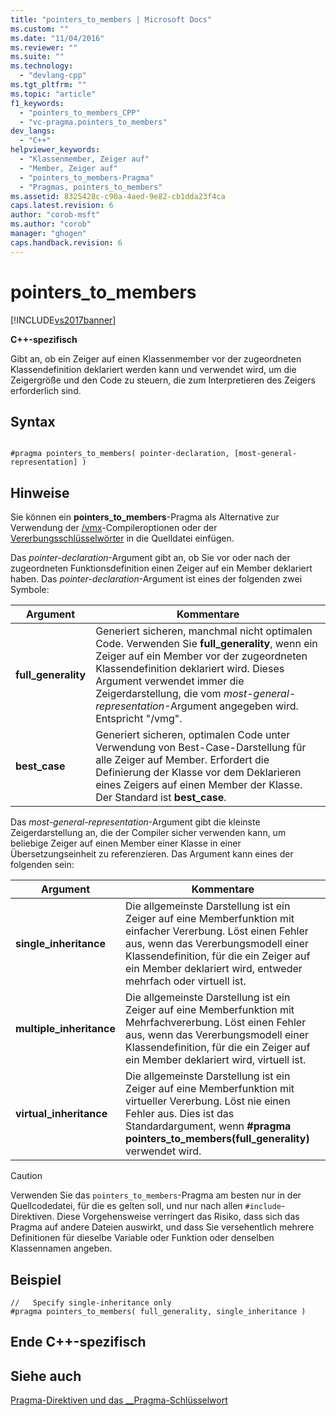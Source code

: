 ```yaml
---
title: "pointers_to_members | Microsoft Docs"
ms.custom: ""
ms.date: "11/04/2016"
ms.reviewer: ""
ms.suite: ""
ms.technology: 
  - "devlang-cpp"
ms.tgt_pltfrm: ""
ms.topic: "article"
f1_keywords: 
  - "pointers_to_members_CPP"
  - "vc-pragma.pointers_to_members"
dev_langs: 
  - "C++"
helpviewer_keywords: 
  - "Klassenmember, Zeiger auf"
  - "Member, Zeiger auf"
  - "pointers_to_members-Pragma"
  - "Pragmas, pointers_to_members"
ms.assetid: 8325428c-c90a-4aed-9e82-cb1dda23f4ca
caps.latest.revision: 6
author: "corob-msft"
ms.author: "corob"
manager: "ghogen"
caps.handback.revision: 6
---
```

# pointers_to_members
[!INCLUDE[vs2017banner](../assembler/inline/includes/vs2017banner.md)]

**C\+\+\-spezifisch**  
  
 Gibt an, ob ein Zeiger auf einen Klassenmember vor der zugeordneten Klassendefinition deklariert werden kann und verwendet wird, um die Zeigergröße und den Code zu steuern, die zum Interpretieren des Zeigers erforderlich sind.  
  
## Syntax  
  
```  
  
#pragma pointers_to_members( pointer-declaration, [most-general-representation] )  
```  
  
## Hinweise  
 Sie können ein **pointers\_to\_members**\-Pragma als Alternative zur Verwendung der [\/vmx](../build/reference/vmb-vmg-representation-method.md)\-Compileroptionen oder der [Vererbungsschlüsselwörter](../cpp/inheritance-keywords.md) in die Quelldatei einfügen.  
  
 Das *pointer\-declaration*\-Argument gibt an, ob Sie vor oder nach der zugeordneten Funktionsdefinition einen Zeiger auf ein Member deklariert haben.  Das *pointer\-declaration*\-Argument ist eines der folgenden zwei Symbole:  
  
|Argument|Kommentare|  
|--------------|----------------|  
|**full\_generality**|Generiert sicheren, manchmal nicht optimalen Code.  Verwenden Sie **full\_generality**, wenn ein Zeiger auf ein Member vor der zugeordneten Klassendefinition deklariert wird.  Dieses Argument verwendet immer die Zeigerdarstellung, die vom *most\-general\-representation*\-Argument angegeben wird.  Entspricht "\/vmg".|  
|**best\_case**|Generiert sicheren, optimalen Code unter Verwendung von Best\-Case\-Darstellung für alle Zeiger auf Member.  Erfordert die Definierung der Klasse vor dem Deklarieren eines Zeigers auf einen Member der Klasse.  Der Standard ist **best\_case**.|  
  
 Das *most\-general\-representation*\-Argument gibt die kleinste Zeigerdarstellung an, die der Compiler sicher verwenden kann, um beliebige Zeiger auf einen Member einer Klasse in einer Übersetzungseinheit zu referenzieren.  Das Argument kann eines der folgenden sein:  
  
|Argument|Kommentare|  
|--------------|----------------|  
|**single\_inheritance**|Die allgemeinste Darstellung ist ein Zeiger auf eine Memberfunktion mit einfacher Vererbung.  Löst einen Fehler aus, wenn das Vererbungsmodell einer Klassendefinition, für die ein Zeiger auf ein Member deklariert wird, entweder mehrfach oder virtuell ist.|  
|**multiple\_inheritance**|Die allgemeinste Darstellung ist ein Zeiger auf eine Memberfunktion mit Mehrfachvererbung.  Löst einen Fehler aus, wenn das Vererbungsmodell einer Klassendefinition, für die ein Zeiger auf ein Member deklariert wird, virtuell ist.|  
|**virtual\_inheritance**|Die allgemeinste Darstellung ist ein Zeiger auf eine Memberfunktion mit virtueller Vererbung.  Löst nie einen Fehler aus.  Dies ist das Standardargument, wenn **\#pragma pointers\_to\_members\(full\_generality\)** verwendet wird.|  
  
> [!CAUTION]
>  Verwenden Sie das `pointers_to_members`\-Pragma am besten nur in der Quellcodedatei, für die es gelten soll, und nur nach allen `#include`\-Direktiven.  Diese Vorgehensweise verringert das Risiko, dass sich das Pragma auf andere Dateien auswirkt, und dass Sie versehentlich mehrere Definitionen für dieselbe Variable oder Funktion oder denselben Klassennamen angeben.  
  
## Beispiel  
  
```  
//   Specify single-inheritance only  
#pragma pointers_to_members( full_generality, single_inheritance )  
```  
  
## Ende C\+\+\-spezifisch  
  
## Siehe auch  
 [Pragma\-Direktiven und das \_\_Pragma\-Schlüsselwort](../preprocessor/pragma-directives-and-the-pragma-keyword.md)
